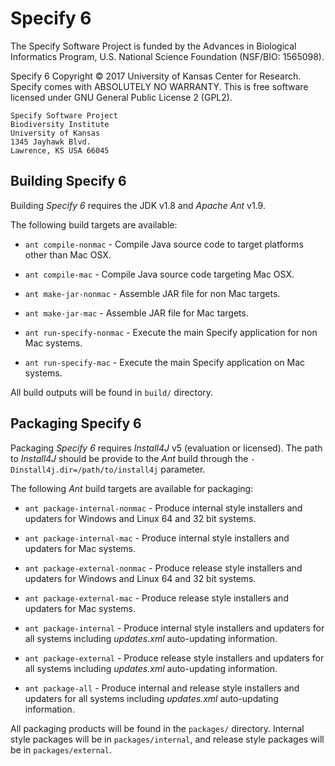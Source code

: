 # Specify 6

The Specify Software Project is funded by the Advances in
Biological Informatics Program, U.S. National Science Foundation
(NSF/BIO: 1565098).
  
Specify 6 Copyright © 2017 University of Kansas Center for
Research. Specify comes with ABSOLUTELY NO WARRANTY.  This is
free software licensed under GNU General Public License 2
(GPL2).

 
    Specify Software Project
    Biodiversity Institute
    University of Kansas
    1345 Jayhawk Blvd.
    Lawrence, KS USA 66045
 


## Building Specify 6

Building *Specify 6* requires the JDK v1.8 and *Apache Ant* v1.9.

The following build targets are available:

* `ant compile-nonmac` - Compile Java source code to target platforms
  other than Mac OSX.
  
* `ant compile-mac` - Compile Java source code targeting Mac OSX.

* `ant make-jar-nonmac` - Assemble JAR file for non Mac targets.

* `ant make-jar-mac` - Assemble JAR file for Mac targets.

* `ant run-specify-nonmac` - Execute the main Specify application for
  non Mac systems.
  
* `ant run-specify-mac` - Execute the main Specify application on Mac
  systems.
  
All build outputs will be found in `build/` directory.
  
## Packaging Specify 6

Packaging *Specify 6* requires *Install4J* v5 (evaluation or
licensed). The path to *Install4J* should be provide to the *Ant*
build through the `-Dinstall4j.dir=/path/to/install4j` parameter. 

The following *Ant* build targets are available for packaging:

* `ant package-internal-nonmac` - Produce internal style installers
  and updaters for Windows and Linux 64 and 32 bit systems.
  
* `ant package-internal-mac` - Produce internal style installers and
  updaters for Mac systems.
  
* `ant package-external-nonmac` - Produce release style installers
  and updaters for Windows and Linux 64 and 32 bit systems.
  
* `ant package-external-mac` - Produce release style installers and
  updaters for Mac systems.

* `ant package-internal` - Produce internal style installers and
  updaters for all systems including *updates.xml* auto-updating
  information.

* `ant package-external` - Produce release style installers and
  updaters for all systems including *updates.xml* auto-updating
  information.

* `ant package-all` - Produce internal and release style installers and
  updaters for all systems including *updates.xml* auto-updating
  information.
  
All packaging products will be found in the `packages/`
directory. Internal style packages will be in `packages/internal`, and
release style packages will be in `packages/external`.

